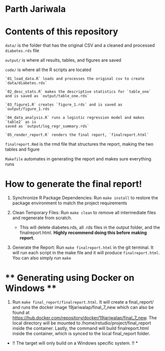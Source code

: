 # Parth Jariwala

# **Contents of this repository**

`data/` is the folder that has the original CSV and a cleaned and 
processed `diabetes.rds` file

`output/` is where all results, tables, and figures are saved

`code/` is where all the R scripts are located

	`01_load_data.R` loads and processes the original csv to create 
	`data/diabetes.rds`
	
	`02_desc_stats.R` makes the descriptive statistics for `table_one`
	and is saved as `output/table_one.rds`
	
	`03_figure1.R` creates `figure_1.rds` and is saved as `output/figure_1.rds`
	
	`04_data_analysis.R` runs a logistic regression model and makes `table2` as is
	saved as `output/log_regr_summary.rds`
	
	`05_render_report.R` renders the final report, `finalreport.html`

`finalreport.Rmd` is the rmd file that structures the report, making the two
tables and figure

`Makefile` automates in generating the report and makes sure everything runs


# **How to generate the final report!**

 1. Synchronize R Package Dependencies: 
	Run `make install` to restore the	package environment 
	to match the project requirements
	
 2. Clean Temporary Files: 
  Run `make clean` to remove all intermediate files and regenerate from scratch.
	 - This will delete diabetes.rds, all .rds files in the output folder, and the
	 finalreport.html. **Highly recommend doing this before making report.**

 3. Generate the Report:
	Run `make finalreport.html` in the git terminal. It will run each script in 
	the make file and it will produce `finalreport.html`. You can also simply run
	`make`

# ** Generating using Docker on **Windows** **

1. Run `make final_report/finalreport.html`. 
 It will create a final_report/ and runs the docker image 
 19jariwalap/final_7_new which can also be found at 
 https://hub.docker.com/repository/docker/19jariwalap/final_7_new.
 The local directory will be mounted to /home/rstudio/project/final_report inside
 the container. Lastly, the command will build finalreport.html inside the 
 container, which is synced to the local final_report folder.

* !! The target will only build on a Windows specific system. !! *

